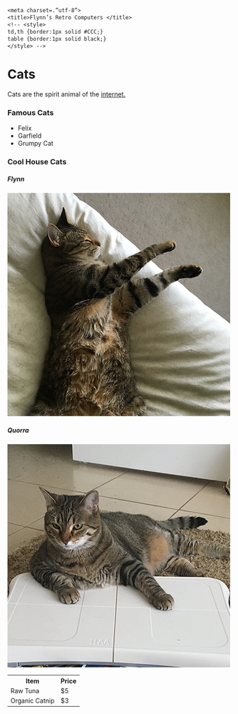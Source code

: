 <!DOCTYPEhtml>

<html>

<head>

	<meta charset=.”utf-8”>
	<title>Flynn’s Retro Computers </title>
	<!-- <style>
	td,th {border:1px solid #CCC;}
	table {border:1px solid black;}
	</style> -->

</head>

<body>

<h1>Cats</h1>

<p>Cats are the spirit animal of the <a href=“http://www.w3.org”>internet.</a></p>

<h3>Famous Cats </h3>
<ul>
	<li>Felix</li>
	<li>Garfield</li>
	<li>Grumpy Cat</li>
</ul>

<h3>Cool House Cats </h3>

<h5>Flynn</h5>
<img src="flynn.jpg" alt="Flynn">

<h5>Quorra</h5>
<img src="quorra.jpg" alt="Quorra">


<table>
<tr>
	<th>Item</th>
	<th>Price</th>
</tr>
<tr>
	<td>Raw Tuna</td>
	<td>$5</td>
</tr>
<tr>
	<td>Organic Catnip</td>
	<td>$3</td>
</tr>
</table>


</body>
</html>
